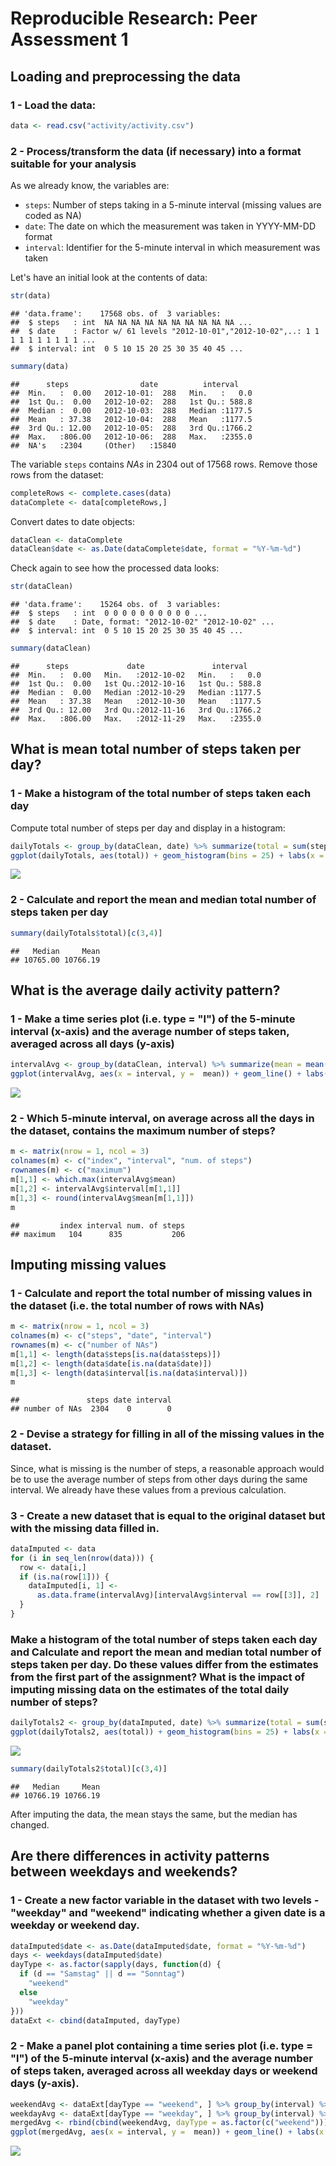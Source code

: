 # Reproducible Research: Peer Assessment 1



## Loading and preprocessing the data

### 1 - Load the data:


```r
data <- read.csv("activity/activity.csv")
```

### 2 - Process/transform the data (if necessary) into a format suitable for your analysis

As we already know, the variables are:

- `steps`: Number of steps taking in a 5-minute interval (missing values are coded as NA)
- `date`: The date on which the measurement was taken in YYYY-MM-DD format
- `interval`: Identifier for the 5-minute interval in which measurement was taken

Let's have an initial look at the contents of data:

```r
str(data)
```

```
## 'data.frame':	17568 obs. of  3 variables:
##  $ steps   : int  NA NA NA NA NA NA NA NA NA NA ...
##  $ date    : Factor w/ 61 levels "2012-10-01","2012-10-02",..: 1 1 1 1 1 1 1 1 1 1 ...
##  $ interval: int  0 5 10 15 20 25 30 35 40 45 ...
```

```r
summary(data)
```

```
##      steps                date          interval     
##  Min.   :  0.00   2012-10-01:  288   Min.   :   0.0  
##  1st Qu.:  0.00   2012-10-02:  288   1st Qu.: 588.8  
##  Median :  0.00   2012-10-03:  288   Median :1177.5  
##  Mean   : 37.38   2012-10-04:  288   Mean   :1177.5  
##  3rd Qu.: 12.00   2012-10-05:  288   3rd Qu.:1766.2  
##  Max.   :806.00   2012-10-06:  288   Max.   :2355.0  
##  NA's   :2304     (Other)   :15840
```

The variable `steps` contains *NAs* in 2304 out of 17568 rows. Remove those rows from the dataset:

```r
completeRows <- complete.cases(data)
dataComplete <- data[completeRows,]
```

Convert dates to date objects:

```r
dataClean <- dataComplete
dataClean$date <- as.Date(dataComplete$date, format = "%Y-%m-%d")
```

Check again to see how the processed data looks:

```r
str(dataClean)
```

```
## 'data.frame':	15264 obs. of  3 variables:
##  $ steps   : int  0 0 0 0 0 0 0 0 0 0 ...
##  $ date    : Date, format: "2012-10-02" "2012-10-02" ...
##  $ interval: int  0 5 10 15 20 25 30 35 40 45 ...
```

```r
summary(dataClean)
```

```
##      steps             date               interval     
##  Min.   :  0.00   Min.   :2012-10-02   Min.   :   0.0  
##  1st Qu.:  0.00   1st Qu.:2012-10-16   1st Qu.: 588.8  
##  Median :  0.00   Median :2012-10-29   Median :1177.5  
##  Mean   : 37.38   Mean   :2012-10-30   Mean   :1177.5  
##  3rd Qu.: 12.00   3rd Qu.:2012-11-16   3rd Qu.:1766.2  
##  Max.   :806.00   Max.   :2012-11-29   Max.   :2355.0
```

## What is mean total number of steps taken per day?

### 1 - Make a histogram of the total number of steps taken each day

Compute total number of steps per day and display in a histogram:


```r
dailyTotals <- group_by(dataClean, date) %>% summarize(total = sum(steps))
ggplot(dailyTotals, aes(total)) + geom_histogram(bins = 25) + labs(x = "total steps per day")
```

![](PA1_template_files/figure-html/steps_day-1.png)<!-- -->

### 2 - Calculate and report the mean and median total number of steps taken per day


```r
summary(dailyTotals$total)[c(3,4)]
```

```
##   Median     Mean 
## 10765.00 10766.19
```

## What is the average daily activity pattern?

### 1 - Make a time series plot (i.e. type = "l") of the 5-minute interval (x-axis) and the average number of steps taken, averaged across all days (y-axis)


```r
intervalAvg <- group_by(dataClean, interval) %>% summarize(mean = mean(steps))
ggplot(intervalAvg, aes(x = interval, y =  mean)) + geom_line() + labs(x = "interval", y = "avg number of steps")
```

![](PA1_template_files/figure-html/mean_interval-1.png)<!-- -->

### 2 - Which 5-minute interval, on average across all the days in the dataset, contains the maximum number of steps?


```r
m <- matrix(nrow = 1, ncol = 3)
colnames(m) <- c("index", "interval", "num. of steps")
rownames(m) <- c("maximum")
m[1,1] <- which.max(intervalAvg$mean)
m[1,2] <- intervalAvg$interval[m[1,1]]
m[1,3] <- round(intervalAvg$mean[m[1,1]])
m
```

```
##         index interval num. of steps
## maximum   104      835           206
```

## Imputing missing values

### 1 - Calculate and report the total number of missing values in the dataset (i.e. the total number of rows with NAs)


```r
m <- matrix(nrow = 1, ncol = 3)
colnames(m) <- c("steps", "date", "interval")
rownames(m) <- c("number of NAs")
m[1,1] <- length(data$steps[is.na(data$steps)])
m[1,2] <- length(data$date[is.na(data$date)])
m[1,3] <- length(data$interval[is.na(data$interval)])
m
```

```
##               steps date interval
## number of NAs  2304    0        0
```

### 2 - Devise a strategy for filling in all of the missing values in the dataset.

Since, what is missing is the number of steps, a reasonable approach would be to use the average number of steps from other days during the same interval. We already have these values from a previous calculation.

### 3 - Create a new dataset that is equal to the original dataset but with the missing data filled in.


```r
dataImputed <- data
for (i in seq_len(nrow(data))) {
  row <- data[i,]
  if (is.na(row[1])) {
    dataImputed[i, 1] <-
      as.data.frame(intervalAvg)[intervalAvg$interval == row[[3]], 2]
  }
}
```

### Make a histogram of the total number of steps taken each day and Calculate and report the mean and median total number of steps taken per day. Do these values differ from the estimates from the first part of the assignment? What is the impact of imputing missing data on the estimates of the total daily number of steps?


```r
dailyTotals2 <- group_by(dataImputed, date) %>% summarize(total = sum(steps))
ggplot(dailyTotals2, aes(total)) + geom_histogram(bins = 25) + labs(x = "total steps per day")
```

![](PA1_template_files/figure-html/new_totals-1.png)<!-- -->

```r
summary(dailyTotals2$total)[c(3,4)]
```

```
##   Median     Mean 
## 10766.19 10766.19
```
After imputing the data, the mean stays the same, but the median has changed.

## Are there differences in activity patterns between weekdays and weekends?

### 1 - Create a new factor variable in the dataset with two levels - "weekday" and "weekend" indicating whether a given date is a weekday or weekend day.


```r
dataImputed$date <- as.Date(dataImputed$date, format = "%Y-%m-%d")
days <- weekdays(dataImputed$date)
dayType <- as.factor(sapply(days, function(d) {
  if (d == "Samstag" || d == "Sonntag")
    "weekend"
  else
    "weekday"
}))
dataExt <- cbind(dataImputed, dayType)
```

### 2 - Make a panel plot containing a time series plot (i.e. type = "l") of the 5-minute interval (x-axis) and the average number of steps taken, averaged across all weekday days or weekend days (y-axis).


```r
weekendAvg <- dataExt[dayType == "weekend", ] %>% group_by(interval) %>% summarize(mean = mean(steps))
weekdayAvg <- dataExt[dayType == "weekday", ] %>% group_by(interval) %>% summarize(mean = mean(steps))
mergedAvg <- rbind(cbind(weekendAvg, dayType = as.factor(c("weekend"))), cbind(weekdayAvg, dayType = as.factor(c("weekday"))))
ggplot(mergedAvg, aes(x = interval, y =  mean)) + geom_line() + labs(x = "interval", y = "avg number of steps") + facet_grid(dayType ~ .)
```

![](PA1_template_files/figure-html/weekends_plot-1.png)<!-- -->
